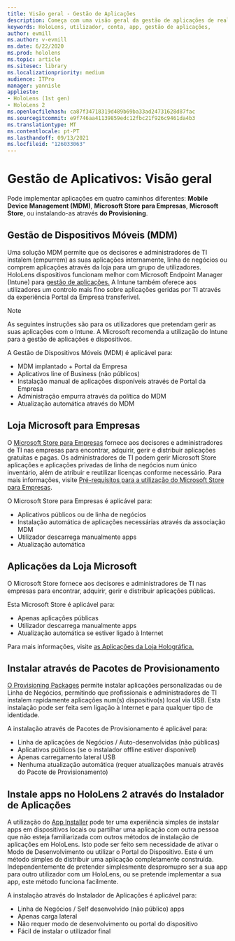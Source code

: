 ```yaml
---
title: Visão geral - Gestão de Aplicações
description: Começa com uma visão geral da gestão de aplicações de realidade mista com a gestão de dispositivos móveis, loja da Microsoft para negócios e pacotes de provisionamento.
keywords: HoloLens, utilizador, conta, app, gestão de aplicações,
author: evmill
ms.author: v-evmill
ms.date: 6/22/2020
ms.prod: hololens
ms.topic: article
ms.sitesec: library
ms.localizationpriority: medium
audience: ITPro
manager: yannisle
appliesto:
- HoloLens (1st gen)
- HoloLens 2
ms.openlocfilehash: ca87f34718319d489b69ba33ad24731628d87fac
ms.sourcegitcommit: e9f746aa41139859edc12fbc21f926c9461da4b3
ms.translationtype: MT
ms.contentlocale: pt-PT
ms.lasthandoff: 09/13/2021
ms.locfileid: "126033063"
---
```

# <a name="app-management-overview"></a>Gestão de Aplicativos: Visão geral

Pode implementar aplicações em quatro caminhos diferentes: **Mobile Device Management (MDM)**, **Microsoft Store para Empresas**, **Microsoft Store**, ou instalando-as através **do Provisioning**.

## <a name="mobile-device-management-mdm"></a>Gestão de Dispositivos Móveis (MDM)

Uma solução MDM permite que os decisores e administradores de TI instalem (empurrem) as suas aplicações internamente, linha de negócios ou comprem aplicações através da loja para um grupo de utilizadores. HoloLens dispositivos funcionam melhor com Microsoft Endpoint Manager (Intune) para [gestão de aplicações.](app-deploy-intune.md) A Intune também oferece aos utilizadores um controlo mais fino sobre aplicações geridas por TI através da experiência Portal da Empresa transferível.

> [!NOTE]
> As seguintes instruções são para os utilizadores que pretendam gerir as suas aplicações com o Intune. A Microsoft recomenda a utilização do Intune para a gestão de aplicações e dispositivos.

A Gestão de Dispositivos Móveis (MDM) é aplicável para:

* MDM implantado + Portal da Empresa
* Aplicativos line of Business (não públicos)
* Instalação manual de aplicações disponíveis através de Portal da Empresa
* Administração empurra através da política do MDM
* Atualização automática através do MDM

## <a name="microsoft-store-for-business"></a>Loja Microsoft para Empresas

O [Microsoft Store para Empresas](app-deploy-store-business.md) fornece aos decisores e administradores de TI nas empresas para encontrar, adquirir, gerir e distribuir aplicações gratuitas e pagas. Os administradores de TI podem gerir Microsoft Store aplicações e aplicações privadas de linha de negócios num único inventário, além de atribuir e reutilizar licenças conforme necessário. Para mais informações, visite [Pré-requisitos para a utilização do Microsoft Store para Empresas](/microsoft-store/prerequisites-microsoft-store-for-business).

O Microsoft Store para Empresas é aplicável para:

* Aplicativos públicos ou de linha de negócios
* Instalação automática de aplicações necessárias através da associação MDM
* Utilizador descarrega manualmente apps
* Atualização automática

## <a name="microsoft-store-apps"></a>Aplicações da Loja Microsoft

O Microsoft Store fornece aos decisores e administradores de TI nas empresas para encontrar, adquirir, gerir e distribuir aplicações públicas.

Esta Microsoft Store é aplicável para:

* Apenas aplicações públicas
* Utilizador descarrega manualmente apps
* Atualização automática se estiver ligado à Internet

Para mais informações, visite [as Aplicações da Loja Holográfica.](/hololens/holographic-store-apps)

## <a name="install-via-provisioning-packages"></a>Instalar através de Pacotes de Provisionamento

[O Provisioning Packages](app-deploy-provisioning-package.md) permite instalar aplicações personalizadas ou de Linha de Negócios, permitindo que profissionais e administradores de TI instalem rapidamente aplicações num(s) dispositivo(s) local via USB. Esta instalação pode ser feita sem ligação à Internet e para qualquer tipo de identidade.

A instalação através de Pacotes de Provisionamento é aplicável para:

* Linha de aplicações de Negócios / Auto-desenvolvidas (não públicas)
* Aplicativos públicos (se o instalador offline estiver disponível)
* Apenas carregamento lateral USB
* Nenhuma atualização automática (requer atualizações manuais através do Pacote de Provisionamento)

## <a name="install-apps-on-hololens-2-via-app-installer"></a>Instale apps no HoloLens 2 através do Instalador de Aplicações

A utilização do [App Installer](app-deploy-app-installer.md) pode ter uma experiência simples de instalar apps em dispositivos locais ou partilhar uma aplicação com outra pessoa que não esteja familiarizada com outros métodos de instalação de aplicações em HoloLens. Isto pode ser feito sem necessidade de ativar o Modo de Desenvolvimento ou utilizar o Portal do Dispositivo. Este é um método simples de distribuir uma aplicação completamente construída. Independentemente de pretender simplesmente despromupro ser a sua app para outro utilizador com um HoloLens, ou se pretende implementar a sua app, este método funciona facilmente.

A instalação através do Instalador de Aplicações é aplicável para:

* Linha de Negócios / Self desenvolvido (não público) apps
* Apenas carga lateral
* Não requer modo de desenvolvimento ou portal do dispositivo
* Fácil de instalar o utilizador final
